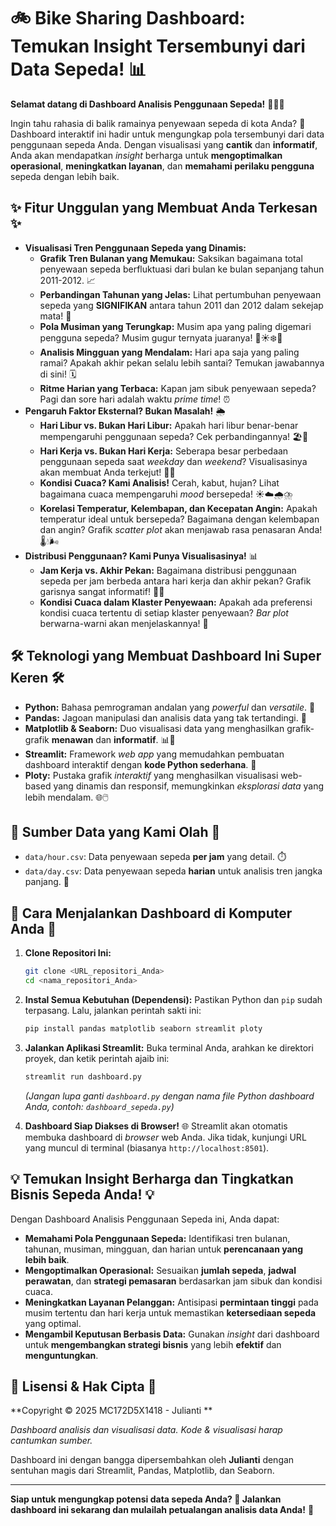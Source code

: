 # 🚲  Bike Sharing Dashboard: Temukan Insight Tersembunyi dari Data Sepeda! 📊

**Selamat datang di Dashboard Analisis Penggunaan Sepeda!** 🚴‍♀️💨

Ingin tahu rahasia di balik ramainya penyewaan sepeda di kota Anda? 🤔  Dashboard interaktif ini hadir untuk mengungkap pola tersembunyi dari data penggunaan sepeda Anda.  Dengan visualisasi yang **cantik** dan **informatif**, Anda akan mendapatkan *insight* berharga untuk **mengoptimalkan operasional**, **meningkatkan layanan**, dan **memahami perilaku pengguna** sepeda dengan lebih baik.

## ✨ Fitur Unggulan yang Membuat Anda Terkesan ✨

*   **Visualisasi Tren Penggunaan Sepeda yang Dinamis:**
    *   **Grafik Tren Bulanan yang Memukau:** Saksikan bagaimana total penyewaan sepeda berfluktuasi dari bulan ke bulan sepanjang tahun 2011-2012. 📈
    *   **Perbandingan Tahunan yang Jelas:** Lihat pertumbuhan penyewaan sepeda yang **SIGNIFIKAN** antara tahun 2011 dan 2012 dalam sekejap mata! 🚀
    *   **Pola Musiman yang Terungkap:**  Musim apa yang paling digemari pengguna sepeda? Musim gugur ternyata juaranya! 🍂☀️❄️🌷
    *   **Analisis Mingguan yang Mendalam:**  Hari apa saja yang paling ramai? Apakah akhir pekan selalu lebih santai? Temukan jawabannya di sini! 🗓️
    *   **Ritme Harian yang Terbaca:**  Kapan jam sibuk penyewaan sepeda?  Pagi dan sore hari adalah waktu *prime time*! ⏰
*   **Pengaruh Faktor Eksternal? Bukan Masalah!** 🌦️
    *   **Hari Libur vs. Bukan Hari Libur:**  Apakah hari libur benar-benar mempengaruhi penggunaan sepeda?  Cek perbandingannya! 🏖️🏢
    *   **Hari Kerja vs. Bukan Hari Kerja:**  Seberapa besar perbedaan penggunaan sepeda saat *weekday* dan *weekend*?  Visualisasinya akan membuat Anda terkejut! 💼🎉
    *   **Kondisi Cuaca? Kami Analisis!**  Cerah, kabut, hujan?  Lihat bagaimana cuaca mempengaruhi *mood* bersepeda! ☀️☁️🌧️⛈️
    *   **Korelasi Temperatur, Kelembapan, dan Kecepatan Angin:**  Apakah temperatur ideal untuk bersepeda? Bagaimana dengan kelembapan dan angin?  Grafik *scatter plot* akan menjawab rasa penasaran Anda! 🌡️💧🌬️
*   **Distribusi Penggunaan? Kami Punya Visualisasinya!** 📊
    *   **Jam Kerja vs. Akhir Pekan:**  Bagaimana distribusi penggunaan sepeda per jam berbeda antara hari kerja dan akhir pekan?  Grafik garisnya sangat informatif! 👔🥳
    *   **Kondisi Cuaca dalam Klaster Penyewaan:**  Apakah ada preferensi kondisi cuaca tertentu di setiap klaster penyewaan?  *Bar plot* berwarna-warni akan menjelaskannya! 🌈

## 🛠️ Teknologi yang Membuat Dashboard Ini Super Keren 🛠️

*   **Python:** Bahasa pemrograman andalan yang *powerful* dan *versatile*. 🐍
*   **Pandas:**  Jagoan manipulasi dan analisis data yang tak tertandingi. 🐼
*   **Matplotlib & Seaborn:**  Duo visualisasi data yang menghasilkan grafik-grafik **menawan** dan **informatif**. 📊🎨
*   **Streamlit:**  Framework *web app* yang memudahkan pembuatan dashboard interaktif dengan **kode Python sederhana**. 🚀
*   **Ploty:**  Pustaka grafik *interaktif* yang menghasilkan visualisasi web-based yang dinamis dan responsif, memungkinkan *eksplorasi data* yang lebih mendalam. 🌐🖱️

## 📂 Sumber Data yang Kami Olah 📂

*   `data/hour.csv`: Data penyewaan sepeda **per jam** yang detail. ⏱️
*   `data/day.csv`: Data penyewaan sepeda **harian** untuk analisis tren jangka panjang. 📅

## 🚀 Cara Menjalankan Dashboard di Komputer Anda 🚀

1.  **Clone Repositori Ini:**
    ```bash
    git clone <URL_repositori_Anda>
    cd <nama_repositori_Anda>
    ```

2.  **Instal Semua Kebutuhan (Dependensi):**
    Pastikan Python dan `pip` sudah terpasang. Lalu, jalankan perintah sakti ini:
    ```bash
    pip install pandas matplotlib seaborn streamlit ploty
    ```

3.  **Jalankan Aplikasi Streamlit:**
    Buka terminal Anda, arahkan ke direktori proyek, dan ketik perintah ajaib ini:
    ```bash
    streamlit run dashboard.py
    ```
    *(Jangan lupa ganti `dashboard.py` dengan nama file Python dashboard Anda, contoh: `dashboard_sepeda.py`)*

4.  **Dashboard Siap Diakses di Browser!** 🌐
    Streamlit akan otomatis membuka dashboard di *browser* web Anda. Jika tidak, kunjungi URL yang muncul di terminal (biasanya `http://localhost:8501`).

## 💡  Temukan Insight Berharga dan Tingkatkan Bisnis Sepeda Anda! 💡

Dengan Dashboard Analisis Penggunaan Sepeda ini, Anda dapat:

*   **Memahami Pola Penggunaan Sepeda:** Identifikasi tren bulanan, tahunan, musiman, mingguan, dan harian untuk **perencanaan yang lebih baik**.
*   **Mengoptimalkan Operasional:** Sesuaikan **jumlah sepeda**, **jadwal perawatan**, dan **strategi pemasaran** berdasarkan jam sibuk dan kondisi cuaca.
*   **Meningkatkan Layanan Pelanggan:**  Antisipasi **permintaan tinggi** pada musim tertentu dan hari kerja untuk memastikan **ketersediaan sepeda** yang optimal.
*   **Mengambil Keputusan Berbasis Data:**  Gunakan *insight* dari dashboard untuk **mengembangkan strategi bisnis** yang lebih **efektif** dan **menguntungkan**.

## 📝 Lisensi & Hak Cipta 📝

**Copyright © 2025 MC172D5X1418 - Julianti **

_Dashboard analisis dan visualisasi data. Kode & visualisasi harap cantumkan sumber._

Dashboard ini dengan bangga dipersembahkan oleh **Julianti** dengan sentuhan magis dari Streamlit, Pandas, Matplotlib, dan Seaborn.

---

**Siap untuk mengungkap potensi data sepeda Anda?  🚀  Jalankan dashboard ini sekarang dan mulailah petualangan analisis data Anda!** 🎉
